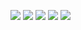 ![](https://github-profile-summary-cards.vercel.app/api/cards/profile-details?username=AnveshakR&theme=nord_dark)
![](https://github-profile-summary-cards.vercel.app/api/cards/repos-per-language?username=AnveshakR&theme=nord_dark)
![](https://github-profile-summary-cards.vercel.app/api/cards/most-commit-language?username=AnveshakR&theme=nord_dark)
![](https://github-profile-summary-cards.vercel.app/api/cards/stats?username=AnveshakR&theme=nord_dark)
![](https://github-profile-summary-cards.vercel.app/api/cards/productive-time?username=AnveshakR&theme=nord_dark)
